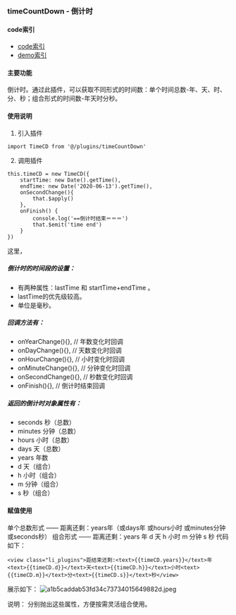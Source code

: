 ### timeCountDown - 倒计时
#### code索引
- [code索引](../plugins/timeCountDown.js)
- [demo索引](../pages/plugins.wpy)
#### 主要功能
倒计时。通过此插件，可以获取不同形式的时间数：单个时间总数-年、天、时、分、秒；组合形式的时间数-年天时分秒。
#### 使用说明
1. 引入插件
```
import TimeCD from '@/plugins/timeCountDown'
```
2. 调用插件
```
this.timeCD = new TimeCD({
    startTime: new Date().getTime(),
    endTime: new Date('2020-06-13').getTime(),
    onSecondChange(){
        that.$apply()
    },
    onFinish() {
        console.log('==倒计时结束＝＝＝')
        that.$emit('time end')
    }
})
```
这里，
##### 倒计时的时间段的设置：
* 有两种属性：lastTime 和 startTime+endTime 。
* lastTime的优先级较高。
* 单位是毫秒。
##### 回调方法有：
* onYearChange(){},   // 年数变化时回调
* onDayChange(){},    // 天数变化时回调
* onHourChange(){},   // 小时变化时回调
* onMinuteChange(){}, // 分钟变化时回调
* onSecondChange(){}, // 秒数变化时回调
* onFinish(){},       // 倒计时结束回调
##### 返回的倒计时对象属性有：
* seconds 秒（总数）
* minutes 分钟（总数）
* hours 小时（总数） 
* days 天（总数） 
* years 年数
* d 天（组合）
* h 小时（组合） 
* m 分钟（组合）
* s 秒（组合）
#### 赋值使用
单个总数形式 —— 距离还剩：years年（或days年 或hours小时 或minutes分钟 或seconds秒）
组合形式 —— 距离还剩：years 年 d 天 h 小时 m 分钟 s 秒
代码如下：
```
<view class="li_plugins">距结束还剩:<text>{{timeCD.years}}</text>年<text>{{timeCD.d}}</text>天<text>{{timeCD.h}}</text>小时<text>{{timeCD.m}}</text>分<text>{{timeCD.s}}</text>秒</view>
```
展示如下：
![a1b5caddab53fd34c73734015649882d.jpeg](evernotecid://BD840B2A-B2EC-4152-A894-E41BDCB39D5B/appyinxiangcom/24754128/ENResource/p15)

说明：
分别抛出这些属性，方便按需灵活组合使用。

